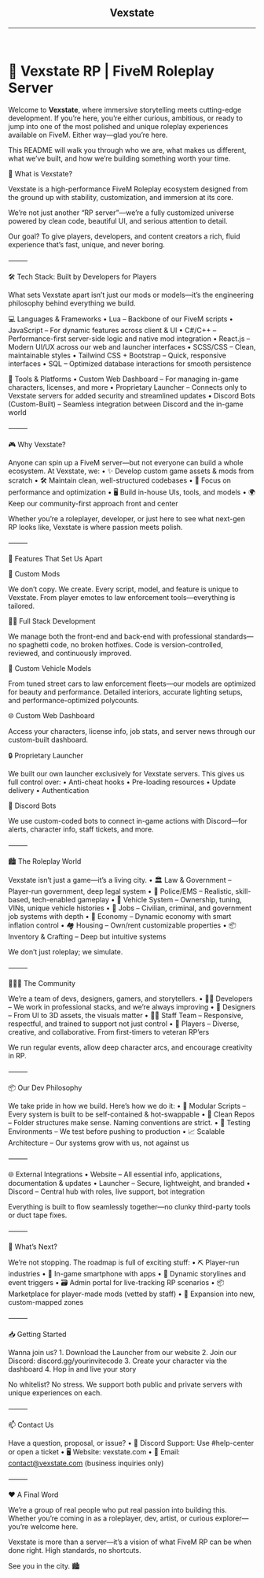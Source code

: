 <div align="center">
  <h2>Vexstate</h2>
</div>
<hr />
<br />

# 💠 Vexstate RP | FiveM Roleplay Server

Welcome to **Vexstate**, where immersive storytelling meets cutting-edge development. If you’re here, you’re either curious, ambitious, or ready to jump into one of the most polished and unique roleplay experiences available on FiveM. Either way—glad you’re here.

This README will walk you through who we are, what makes us different, what we’ve built, and how we’re building something worth your time.

🚀 What is Vexstate?

Vexstate is a high-performance FiveM Roleplay ecosystem designed from the ground up with stability, customization, and immersion at its core.

We’re not just another “RP server”—we’re a fully customized universe powered by clean code, beautiful UI, and serious attention to detail.

Our goal? To give players, developers, and content creators a rich, fluid experience that’s fast, unique, and never boring.

⸻

🛠️ Tech Stack: Built by Developers for Players

What sets Vexstate apart isn’t just our mods or models—it’s the engineering philosophy behind everything we build.

💻 Languages & Frameworks
	•	Lua – Backbone of our FiveM scripts
	•	JavaScript – For dynamic features across client & UI
	•	C#/C++ – Performance-first server-side logic and native mod integration
	•	React.js – Modern UI/UX across our web and launcher interfaces
	•	SCSS/CSS – Clean, maintainable styles
	•	Tailwind CSS + Bootstrap – Quick, responsive interfaces
	•	SQL – Optimized database interactions for smooth persistence

🎨 Tools & Platforms
	•	Custom Web Dashboard – For managing in-game characters, licenses, and more
	•	Proprietary Launcher – Connects only to Vexstate servers for added security and streamlined updates
	•	Discord Bots (Custom-Built) – Seamless integration between Discord and the in-game world

⸻

🎮 Why Vexstate?

Anyone can spin up a FiveM server—but not everyone can build a whole ecosystem. At Vexstate, we:
	•	✨ Develop custom game assets & mods from scratch
	•	🛠️ Maintain clean, well-structured codebases
	•	🧠 Focus on performance and optimization
	•	🖥️ Build in-house UIs, tools, and models
	•	🌍 Keep our community-first approach front and center

Whether you’re a roleplayer, developer, or just here to see what next-gen RP looks like, Vexstate is where passion meets polish.

⸻

🧩 Features That Set Us Apart

🔧 Custom Mods

We don’t copy. We create. Every script, model, and feature is unique to Vexstate. From player emotes to law enforcement tools—everything is tailored.

🧑‍💻 Full Stack Development

We manage both the front-end and back-end with professional standards—no spaghetti code, no broken hotfixes. Code is version-controlled, reviewed, and continuously improved.

🚗 Custom Vehicle Models

From tuned street cars to law enforcement fleets—our models are optimized for beauty and performance. Detailed interiors, accurate lighting setups, and performance-optimized polycounts.

🌐 Custom Web Dashboard

Access your characters, license info, job stats, and server news through our custom-built dashboard.

🔒 Proprietary Launcher

We built our own launcher exclusively for Vexstate servers. This gives us full control over:
	•	Anti-cheat hooks
	•	Pre-loading resources
	•	Update delivery
	•	Authentication

🤖 Discord Bots

We use custom-coded bots to connect in-game actions with Discord—for alerts, character info, staff tickets, and more.

⸻

🏙️ The Roleplay World

Vexstate isn’t just a game—it’s a living city.
	•	🏛️ Law & Government – Player-run government, deep legal system
	•	🚓 Police/EMS – Realistic, skill-based, tech-enabled gameplay
	•	🚗 Vehicle System – Ownership, tuning, VINs, unique vehicle histories
	•	👔 Jobs – Civilian, criminal, and government job systems with depth
	•	💼 Economy – Dynamic economy with smart inflation control
	•	🏘️ Housing – Own/rent customizable properties
	•	📦 Inventory & Crafting – Deep but intuitive systems

We don’t just roleplay; we simulate.

⸻

🧑‍🤝‍🧑 The Community

We’re a team of devs, designers, gamers, and storytellers.
	•	👨‍💻 Developers – We work in professional stacks, and we’re always improving
	•	🎨 Designers – From UI to 3D assets, the visuals matter
	•	🧑‍⚖️ Staff Team – Responsive, respectful, and trained to support not just control
	•	🌟 Players – Diverse, creative, and collaborative. From first-timers to veteran RP’ers

We run regular events, allow deep character arcs, and encourage creativity in RP.

⸻

📦 Our Dev Philosophy

We take pride in how we build. Here’s how we do it:
	•	🔄 Modular Scripts – Every system is built to be self-contained & hot-swappable
	•	📁 Clean Repos – Folder structures make sense. Naming conventions are strict.
	•	🧪 Testing Environments – We test before pushing to production
	•	📈 Scalable Architecture – Our systems grow with us, not against us

⸻

🌐 External Integrations
	•	Website – All essential info, applications, documentation & updates
	•	Launcher – Secure, lightweight, and branded
	•	Discord – Central hub with roles, live support, bot integration

Everything is built to flow seamlessly together—no clunky third-party tools or duct tape fixes.

⸻

🔮 What’s Next?

We’re not stopping. The roadmap is full of exciting stuff:
	•	⛏️ Player-run industries
	•	📱 In-game smartphone with apps
	•	🔁 Dynamic storylines and event triggers
	•	🗃️ Admin portal for live-tracking RP scenarios
	•	📦 Marketplace for player-made mods (vetted by staff)
	•	🌌 Expansion into new, custom-mapped zones

⸻

📥 Getting Started

Wanna join us?
	1.	Download the Launcher from our website
	2.	Join our Discord: discord.gg/yourinvitecode
	3.	Create your character via the dashboard
	4.	Hop in and live your story

No whitelist? No stress. We support both public and private servers with unique experiences on each.

⸻

📫 Contact Us

Have a question, proposal, or issue?
	•	💬 Discord Support: Use #help-center or open a ticket
	•	🖥️ Website: vexstate.com
	•	📧 Email: contact@vexstate.com (business inquiries only)

⸻

❤️ A Final Word

We’re a group of real people who put real passion into building this. Whether you’re coming in as a roleplayer, dev, artist, or curious explorer—you’re welcome here.

Vexstate is more than a server—it’s a vision of what FiveM RP can be when done right. High standards, no shortcuts.

See you in the city. 🏙️
